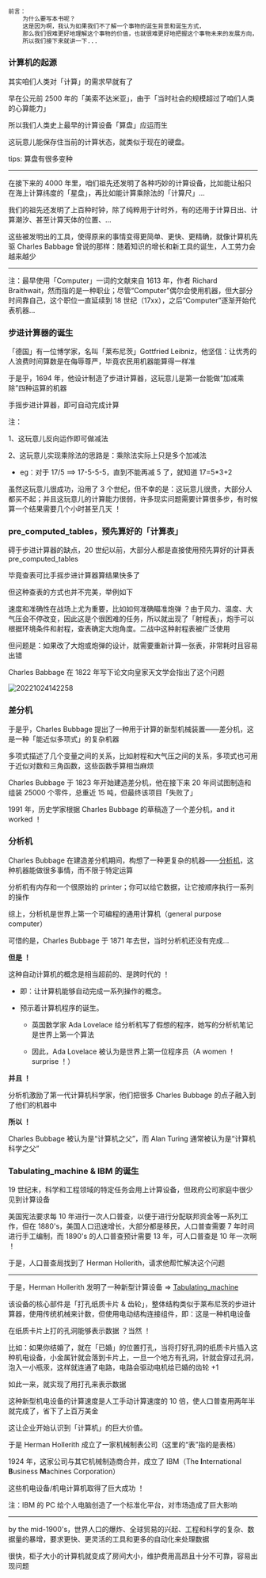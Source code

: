 ```txt
前言：
    为什么要写本书呢？
    这是因为啊，我认为如果我们不了解一个事物的诞生背景和诞生方式，
    那么我们很难更好地理解这个事物的价值，也就很难更好地把握这个事物未来的发展方向，
    所以我们接下来就讲一下...
```

### 计算机的起源

其实咱们人类对「计算」的需求早就有了

早在公元前 2500 年的「美索不达米亚」，由于「当时社会的规模超过了咱们人类的心算能力」

所以我们人类史上最早的计算设备「算盘」应运而生

这玩意儿能保存住当前的计算状态，就类似于现在的硬盘。

tips: 算盘有很多变种

---

在接下来的 4000 年里，咱们祖先还发明了各种巧妙的计算设备，比如能让船只在海上计算纬度的「星盘」，再比如能计算乘除法的「计算尺」...

我们的祖先还发明了上百种时钟，除了纯粹用于计时外，有的还用于计算日出、计算潮汐、甚至计算天体的位置、...

这些被发明出的工具，使得原来的事情变得更简单、更快、更精确，就像计算机先驱 Charles Babbage 曾说的那样：随着知识的增长和新工具的诞生，人工劳力会越来越少

---

注：最早使用「Computer」一词的文献来自 1613 年，作者 Richard Braithwait，然而指的是一种职业；尽管“Computer”偶尔会使用机器，但大部分时间靠自己，这个职位一直延续到 18 世纪（17xx），之后“Computer”逐渐开始代表机器...

### 步进计算器的诞生

「德国」有一位博学家，名叫「莱布尼茨」Gottfried Leibniz，他坚信：让优秀的人浪费时间算数是在侮辱尊严，毕竟农民用机器能算得一样准

于是乎，1694 年，他设计制造了步进计算器，这玩意儿是第一台能做“加减乘除”四种运算的机器

手摇步进计算器，即可自动完成计算

注：

1、这玩意儿反向运作即可做减法

2、这玩意儿实现乘除法的思路是：乘除法实际上只是多个加减法

- eg：对于 17/5 ==> 17-5-5-5，直到不能再减 5 了，就知道 17=5*3+2

虽然这玩意儿很成功，沿用了 3 个世纪，但不幸的是：这玩意儿很贵，大部分人都买不起；并且这玩意儿的计算能力很弱，许多现实问题需要计算很多步，有时候算一个结果需要几个小时甚至几天 ！

### pre_computed_tables，预先算好的「计算表」

碍于步进计算器的缺点，20 世纪以前，大部分人都是直接使用预先算好的计算表 pre_computed_tables

毕竟查表可比手摇步进计算器算结果快多了

但这种查表的方式也并不完美，举例如下

速度和准确性在战场上尤为重要，比如如何准确瞄准炮弹 ？由于风力、温度、大气压会不停改变，因此这是个很困难的任务，所以就出现了「射程表」，炮手可以根据环境条件和射程，查表确定大炮角度。二战中这种射程表被广泛使用

但问题是：如果改了大炮或炮弹的设计，就需要重新计算一张表，非常耗时且容易出错

Charles Babbage 在 1822 年写下论文向皇家天文学会指出了这个问题

![20221024142258](https://aliyun-oss-lpj.oss-cn-qingdao.aliyuncs.com/images/by-clipboard/20221024142258.png)

### 差分机

于是乎，Charles Bubbage 提出了一种用于计算的新型机械装置——差分机，这是一种「能近似多项式」的复杂机器

多项式描述了几个变量之间的关系，比如射程和大气压之间的关系，多项式也可用于近似对数和三角函数，这些函数手算相当麻烦

Charles Bubbage 于 1823 年开始建造差分机，他在接下来 20 年间试图制造和组装 25000 个零件，总重近 15 吨，但最终该项目「失败了」

1991 年，历史学家根据 Charles Bubbage 的草稿造了一个差分机，and it worked ！

### 分析机

Charles Bubbage 在建造差分机期间，构想了一种更复杂的机器——[分析机](https://baike.baidu.com/item/分析机/5610716)，这种机器能做很多事情，而不限于特定运算

分析机有内存和一个很原始的 printer；你可以给它数据，让它按顺序执行一系列的操作

综上，分析机是世界上第一个可编程的通用计算机（general purpose computer）

可惜的是，Charles Bubbage 于 1871 年去世，当时分析机还没有完成...

**但是 ！**

这种自动计算机的概念是相当超前的、是跨时代的 ！

- 即：让计算机能够自动完成一系列操作的概念。

- 预示着计算机程序的诞生。

    - 英国数学家 Ada Lovelace 给分析机写了假想的程序，她写的分析机笔记是世界上第一个算法

    - 因此，Ada Lovelace 被认为是世界上第一位程序员（A women ！surprise ！）

**并且 ！**

分析机激励了第一代计算机科学家，他们把很多 Charles Bubbage 的点子融入到了他们的机器中

**所以 ！**

Charles Bubbage 被认为是“计算机之父”，而 Alan Turing 通常被认为是“计算机科学之父”

### Tabulating_machine & IBM 的诞生

19 世纪末，科学和工程领域的特定任务会用上计算设备，但政府公司家庭中很少见到计算设备

美国宪法要求每 10 年进行一次人口普查，以便于进行分配联邦资金等一系列工作，但在 1880's，美国人口迅速增长，大部分都是移民，人口普查需要 7 年时间进行手工编制，而 1890's 的人口普查预计需要 13 年，可人口普查是 10 年一次啊 ！

于是，人口普查局找到了 Herman Hollerith，请求他帮忙解决这个问题

---

于是，Herman Hollerith 发明了一种新型计算设备 => [Tabulating_machine](https://en.wikipedia.org/wiki/Tabulating_machine)

该设备的核心部件是「打孔纸质卡片 & 齿轮」，整体结构类似于莱布尼茨的步进计算器，使用传统机械来计数，但使用电动结构连接组件，即：这是一种机电设备

在纸质卡片上打的孔洞能够表示数据 ？当然 ！

比如：如果你结婚了，就在「已婚」的位置打孔，当将打好孔洞的纸质卡片插入这种机电设备，小金属针就会落到卡片上，一旦一个地方有孔洞，针就会穿过孔洞，泡入一小瓶汞，这样就连通了电路，电路会驱动电机给已婚的齿轮 +1

如此一来，就实现了用打孔来表示数据

这种新型机电设备的计算速度是人工手动计算速度的 10 倍，使人口普查用两年半就完成了，省下了上百万美金

这让企业开始认识到「计算机」的巨大价值。

于是 Herman Hollerith 成立了一家机械制表公司（这里的“表”指的是表格）

1924 年，这家公司与其它机械制造商合并，成立了 IBM（The **I**nternational **B**usiness **M**achines Corporation）

这些机电设备/机电计算机取得了巨大成功 ！

注：IBM 的 PC 给个人电脑创造了一个标准化平台，对市场造成了巨大影响

---

by the mid-1900's，世界人口的爆炸、全球贸易的兴起、工程和科学的复杂、数据量的暴增，要求更快、更灵活的工具和更多的自动化来处理数据

很快，柜子大小的计算机就变成了房间大小，维护费用高昂且十分不可靠，容易出现问题

